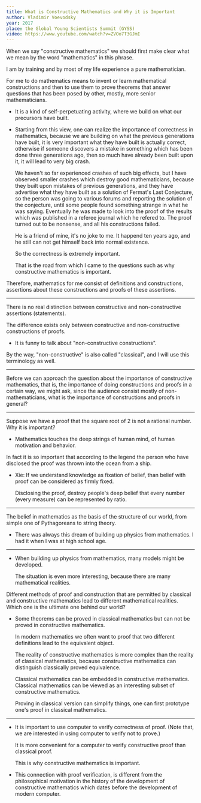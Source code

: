 ```yaml
---
title: What is Constructive Mathematics and Why it is Important
author: Vladimir Voevodsky
year: 2017
place: the Global Young Scientists Summit (GYSS)
video: https://www.youtube.com/watch?v=ZVOo7T3GJmI
---
```


When we say "constructive mathematics" we should first make clear
what we mean by the word "mathematics" in this phrase.

I am by training and by most of my life experience a pure mathematician.

For me to do mathematics means to invent or learn mathematical constructions
and then to use them to prove theorems that answer questions
that has been posed by other, mostly, more senior mathematicians.

- It is a kind of self-perpetuating activity,
  where we build on what our precursors have built.

- Starting from this view, one can realize the importance of correctness in mathematics,
  because we are building on what the previous generations have built,
  it is very important what they have built is actually correct,
  otherwise if someone discovers a mistake in something which has been done three generations ago,
  then so much have already been built upon it,
  it will lead to very big crash.

  We haven't so far experienced crashes of such big effects,
  but I have observed smaller crashes which destroy good mathematicians,
  because they built upon mistakes of previous generations,
  and they have advertise what they have built as a solution of Fermat's Last Conjecture,
  so the person was going to various forums and reporting the solution of the conjecture,
  until some people found something strange in what he was saying.
  Eventually he was made to look into the proof of the results
  which was published in a referee journal which he refered to.
  The proof turned out to be nonsense, and all his constructions failed.

  He is a friend of mine, it's no joke to me.
  It happend ten years ago, and he still can not get himself back into normal existence.

  So the correctness is extremely important.

  That is the road from which I came to the questions
  such as why constructive mathematics is important.

Therefore, mathematics for me consist of definitions and constructions,
assertions about these constructions and proofs of these assertions.

------

There is no real distinction between constructive and non-constructive assertions (statements).

The difference exists only between constructive and non-constructive constructions of proofs.

- It is funny to talk about "non-constructive constructions".

By the way, "non-constructive" is also called "classical",
and I will use this terminology as well.

------

Before we can approach the question about the importance of constructive mathematics,
that is, the importance of doing constructions and proofs in a certain way,
we might ask, since the audience consist mostly of non-mathematicians,
what is the importance of constructions and proofs in general?

------

Suppose we have a proof that the square root of 2 is not a rational number.
Why it is important?

- Mathematics touches the deep strings of human mind, of human motivation and behavior.

In fact it is so important that according to the legend
the person who have disclosed the proof
was thrown into the ocean from a ship.

- Xie:
  If we understand knowledge as fixation of belief,
  than belief with proof can be considered as firmly fixed.

  Disclosing the proof, destroy people's deep belief that
  every number (every measure) can be represented by ratio.

------

The belief in mathematics as the basis of the structure of our world,
from simple one of Pythagoreans to string theory.

- There was always this dream of building up physics from mathematics.
  I had it when I was at high school age.

------

- When building up physics from mathematics,
  many models might be developed.

  The situation is even more interesting,
  because there are many mathematical realities.

Different methods of proof and construction that are
permitted by classical and constructive mathematics
lead to different mathematical realities.
Which one is the ultimate one behind our world?

- Some theorems can be proved in classical mathematics
  but can not be proved in constructive mathematics.

  In modern mathematics we often want to proof that
  two different definitions lead to the equivalent object.

  The reality of constructive mathematics is more complex
  than the reality of classical mathematics,
  because constructive mathematics can distinguish
  classically proved equivalence.

  Classical mathematics can be embedded in constructive mathematics.
  Classical mathematics can be viewed as an interesting subset of constructive mathematics.

  Proving in classical version can simplify things,
  one can first prototype one's proof in classical mathematics.

------

- It is important to use computer to verify correctness of proof.
  (Note that, we are interested in using computer to verify not to prove.)

  It is more convenient for a computer to verify constructive proof than classical proof.

  This is why constructive mathematics is important.

- This connection with proof verification,
  is different from the philosophical motivation
  in the history of the development of constructive mathematics
  which dates before the development of modern computer.
